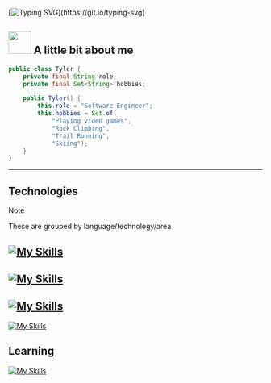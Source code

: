 [![Typing SVG](https://readme-typing-svg.demolab.com?font=Fira+Code&weight=600&size=30&duration=3000&pause=1000&color=000000&repeat=true&random=false&width=435&lines=Hey+there%2C+I'm+Tyler!)](https://git.io/typing-svg)

## <img src="https://github.com/TheDudeThatCode/TheDudeThatCode/blob/master/Assets/Developer.gif" width="45" /> A little bit about me

```java
public class Tyler {
    private final String role;
    private final Set<String> hobbies;

    public Tyler() {
        this.role = "Software Engineer";
        this.hobbies = Set.of(
            "Playing video games",
            "Rock Climbing",
            "Trail Running",
            "Skiing");
    }
}
```

---

## Technologies

> [!NOTE]
> These are grouped by language/technology/area

[![My Skills](https://skillicons.dev/icons?i=java,gradle,spring)](https://skillicons.dev)
---
[![My Skills](https://skillicons.dev/icons?i=js,ts,nodejs,svelte,vue,tailwind)](https://skillicons.dev)
---
[![My Skills](https://skillicons.dev/icons?i=python,flask,powershell)](https://skillicons.dev)
---
[![My Skills](https://skillicons.dev/icons?i=aws,dynamodb,cloudflare,kubernetes,docker,redis,supabase,githubactions,linux,git)](https://skillicons.dev)

## Learning

[![My Skills](https://skillicons.dev/icons?i=rust,kotlin)](https://skillicons.dev)
